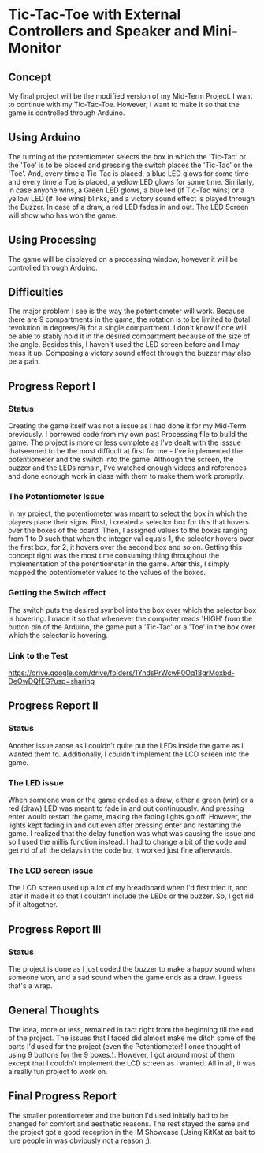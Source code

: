 # Tic-Tac-Toe with External Controllers and Speaker and Mini-Monitor

## Concept

My final project will be the modified version of my Mid-Term Project. I want to continue with my Tic-Tac-Toe. However, I want to make it so that the game is controlled through Arduino. 

## Using Arduino

The turning of the potentiometer selects the box in which the 'Tic-Tac' or the 'Toe' is to be placed and pressing the switch places the 'Tic-Tac' or the 'Toe'. And, every time a Tic-Tac is placed, a blue LED glows for some time and every time a Toe is placed, a yellow LED glows for some time. Similarly, in case anyone wins, a Green LED glows, a blue led (if Tic-Tac wins) or a yellow LED (if Toe wins) blinks, and a victory sound effect is played through the Buzzer. In case of a draw, a red LED fades in and out. The LED Screen will show who has won the game.

## Using Processing

The game will be displayed on a processing window, however it will be controlled through Arduino.

## Difficulties

The major problem I see is the way the potentiometer will work. Because there are 9 compartments in the game, the rotation is to be limited to (total revolution in degrees/9) for a single compartment. I don't know if one will be able to stably hold it in the desired compartment because of the size of the angle. Besides this, I haven't used the LED screen before and I may mess it up. Composing a victory sound effect through the buzzer may also be a pain.

## Progress Report I

### Status

Creating the game itself was not a issue as I had done it for my Mid-Term previously. I borrowed code from my own past Processing file to build the game. The project is more or less complete as I've dealt with the isssue thatseemed to be the most difficult at first for me - I've implemented the potentiometer and the switch into the game. Although the screen, the buzzer and the LEDs remain, I've watched enough videos and references and done ecnough work in class with them to make them work promptly. 

### The Potentiometer Issue

In my project, the potentiometer was meant to select the box in which the players place their signs. First, I created a selector box for this that hovers over the boxes of the board. Then, I assigned values to the boxes ranging from 1 to 9 such that when the integer val equals 1, the selector hovers over the first box, for 2, it hovers over the second box and so on. Getting this concept right was the most time consuming thing throughout the implementation of the potentiometer in the game. After this, I simply mapped the potentiometer values to the values of the boxes. 

### Getting the Switch effect

The switch puts the desired symbol into the box over which the selector box is hovering. I made it so that whenever the computer reads 'HIGH' from the button pin of the Arduino, the game put a 'Tic-Tac' or a 'Toe' in the box over which the selector is hovering.

### Link to the Test 

https://drive.google.com/drive/folders/1YndsPrWcwF0Oq18grMoxbd-DeOwDQfEG?usp=sharing

## Progress Report II

### Status

Another issue arose as I couldn't quite put the LEDs inside the game as I wanted them to. Additionally, I couldn't implement the LCD screen into the game.

### The LED issue

When someone won or the game ended as a draw, either a green (win) or a red (draw) LED was meant to fade in and out continuously. And pressing enter would restart the game, making the fading lights go off. However, the lights kept fading in and out even after pressing enter and restarting the game. I realized that the delay function was what was causing the issue and so I used the millis function instead. I had to change a bit of the code and get rid of all the delays in the code but it worked just fine afterwards.

### The LCD screen issue

The LCD screen used up a lot of my breadboard when I'd first tried it, and later it made it so that I couldn't include the LEDs or the buzzer. So, I got rid of it altogether.

## Progress Report III

### Status

The project is done as I just coded the buzzer to make a happy sound when someone won, and a sad sound when the game ends as a draw. I guess that's a wrap. 

## General Thoughts

The idea, more or less, remained in tact right from the beginning till the end of the project. The issues that I faced did almost make me ditch some of the parts I'd used for the project (even the Potentiometer! I once thought of using 9 buttons for the 9 boxes.). However, I got around most of them except that I couldn't implement the LCD screen as I wanted. All in all, it was a really fun project to work on.

## Final Progress Report

The smaller potentiometer and the button I'd used initially had to be changed for comfort and aesthetic reasons. The rest stayed the same and the project got a good reception in the IM Showcase (Using KitKat as bait to lure people in was obviously not a reason ;).
